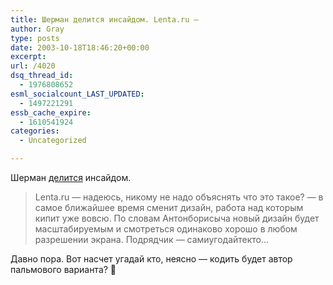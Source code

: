 ```yaml
---
title: Шерман делится инсайдом. Lenta.ru —
author: Gray
type: posts
date: 2003-10-18T18:46:20+00:00
excerpt:
url: /4020
dsq_thread_id:
  - 1976808652
esml_socialcount_LAST_UPDATED:
  - 1497221291
essb_cache_expire:
  - 1610541924
categories:
  - Uncategorized

---
```








Шерман <a href="http://sherman.ru/archives/000005.html" target="_blank">делится</a> инсайдом.

> Lenta.ru &#8212; надеюсь, никому не надо объяснять что это такое? &#8212; в самое ближайшее время сменит дизайн, работа над которым кипит уже вовсю. По словам Антонборисыча новый дизайн будет масштабируемым и смотреться одинаково хорошо в любом разрешении экрана. Подрядчик &#8212; самиугодайтекто&#8230;

Давно пора. Вот насчет угадай кто, неясно &#8212; кодить будет автор пальмового варианта? 🙂
